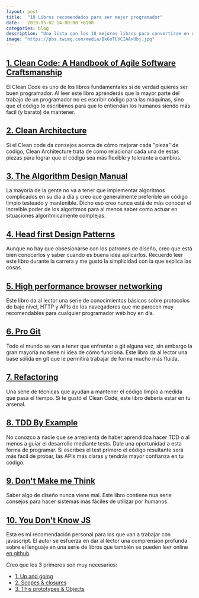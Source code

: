 ```yaml
---
layout: post
title:  "10 Libros recomendados para ser mejor programador"
date:   2019-05-02 14:00:00 +0100
categories: blog
description: "Una lista con los 10 mejores libros para convertirse en un buen programador."
image: "https://pbs.twimg.com/media/Bk6oTUVCIAAxUbj.jpg"
---
```


<amp-img layout="responsive" src="https://pbs.twimg.com/media/Bk6oTUVCIAAxUbj.jpg" width="458" height="516" alt="Imagen de los Simpsons con una gráfica"></amp-img>


## [1. Clean Code: A Handbook of Agile Software Craftsmanship](https://amzn.to/2ViE2xX)

El Clean Code es uno de los libros fundamentales si de verdad quieres ser buen programador. Al leer este libro aprenderás que la mayor parte del trabajo de un programador no es escribir código para las máquinas, sino que el código lo escribimos para que lo entiendan los humanos siendo más facil (y barato) de mantener.

## [2. Clean Architecture](https://amzn.to/2VAksfV)

Si el Clean code da consejos acerca de cómo mejorar cada "pieza" de código, Clean Architecture trata de como relacionar cada una de estas piezas para lograr 
que el código sea más flexible y tolerante a cambios.

## [3. The Algorithm Design Manual](https://amzn.to/2JelB68)

La mayoría de la gente no va a tener que implementar algoritmos complicados en su día a día y creo que generalmente preferible un código limpio testeado y mantenible. 
Dicho eso creo nunca está de más conocer el increible poder de los algoritmos para al menos saber como actuar en situaciones algoritmicamente complejas.

## [4. Head first Design Patterns](https://amzn.to/2V1EOud)

Aunque no hay que obsesionarse con los patrones de diseño, creo que está bien conocerlos y saber cuando es buena idea aplicarlos. Recuerdo leer este libro durante la carrera y me gustó la simplicidad con la que explica las cosas.

## [5. High performance browser networking](https://amzn.to/2LgQ9Xs)

Este libro da al lector una serie de conocimientos básicos sobre protocolos de bajo nivel, HTTP y APIs de los navegadores que me parecen muy recomendables para cualquier programador web hoy en día.

## [6. Pro Git](https://amzn.to/2LmUmsD)

Todo el mundo se van a tener que enfrentar a git alguna vez, sin embargo la gran mayoría no tiene ni idea de cómo funciona.
Este libro da al lector una base sólida en git que le permitirá trabajar de forma mucho más fluida.

## [7. Refactoring](https://amzn.to/2Vf1lsk)

Una serie de técnicas que ayudan a mantener el código  limpio a medida que pasa el tiempo. Si te gustó el Clean Code, este libro debería estar en tu arsenal.

## [8. TDD By Example](https://amzn.to/2DNTeIk)

No conozco a nadie que se arrepienta de haber aprendidoa hacer TDD o al menos a guiar el desarrollo mediante tests. Dale una oportunidad a esta forma de programar.
Si escribes el test primero el código resultante será más facil de probar, las APIs más claras y tendrás mayor confianza en tu código.

## [9. Don't Make me Think](https://amzn.to/2H2owMm)

Saber algo de diseño nunca viene mal. Este libro contiene nua serie consejos para hacer sistemas más fáciles de utilizar por humanos.

## [10. You Don't Know JS](https://amzn.to/2V1PyIK)

Esta es mi recomendación personal para los que van a trabajar con javascript. El autor se esfuerza en dar al lector una comprensión profunda sobre el lenguaje en una serie de libros que también se pueden leer online [en github](https://github.com/getify/You-Dont-Know-JS). 

Creo que los 3 primeros son muy necesarios:

- [1. Up and going](https://amzn.to/2LwjPzQ)
- [2. Scopes & closures](https://amzn.to/2GXKgJl)
- [3. This prototypes & Objects](https://amzn.to/2WlDO5m)
